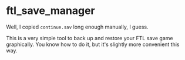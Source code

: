# ftl_save_manager

Well, I copied `continue.sav` long enough manually, I guess.

This is a very simple tool to back up and restore your FTL save game graphically. You know how to do it, but it's slightly more convenient this way.
